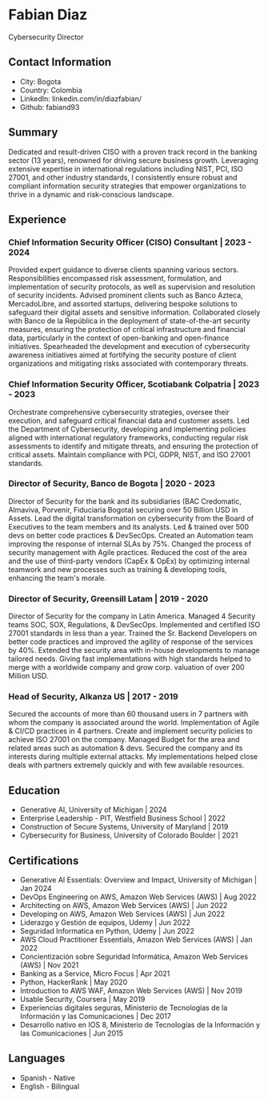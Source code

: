 # Fabian Diaz
Cybersecurity Director

## Contact Information
- City: Bogota
- Country: Colombia
- LinkedIn: linkedin.com/in/diazfabian/
- Github: fabiand93

## Summary
Dedicated and result-driven CISO with a proven track record in the banking sector (13 years), renowned for driving secure business growth. Leveraging extensive expertise in international regulations including NIST, PCI, ISO 27001, and other industry standards, I consistently ensure robust and compliant information security strategies that empower organizations to thrive in a dynamic and risk-conscious landscape.

## Experience

### Chief Information Security Officer (CISO) Consultant | 2023 - 2024
Provided expert guidance to diverse clients spanning various sectors. Responsibilities encompassed risk assessment, formulation, and implementation of security protocols, as well as supervision and resolution of security incidents. Advised prominent clients such as Banco Azteca, MercadoLibre, and assorted startups, delivering bespoke solutions to safeguard their digital assets and sensitive information. Collaborated closely with Banco de la República in the deployment of state-of-the-art security measures, ensuring the protection of critical infrastructure and financial data, particularly in the context of open-banking and open-finance initiatives. Spearheaded the development and execution of cybersecurity awareness initiatives aimed at fortifying the security posture of client organizations and mitigating risks associated with contemporary threats.

### Chief Information Security Officer, Scotiabank Colpatria | 2023 - 2023
Orchestrate comprehensive cybersecurity strategies, oversee their execution, and safeguard critical financial data and customer assets. Led the Department of Cybersecurity, developing and implementing policies aligned with international regulatory frameworks, conducting regular risk assessments to identify and mitigate threats, and ensuring the protection of critical assets. Maintain compliance with PCI, GDPR, NIST, and ISO 27001 standards.

### Director of Security, Banco de Bogota | 2020 - 2023
Director of Security for the bank and its subsidiaries (BAC Credomatic, Almaviva, Porvenir, Fiduciaria Bogota) securing over 50 Billion USD in Assets. Lead the digital transformation on cybersecurity from the Board of Executives to the team members and its analysts. Led & trained over 500 devs on better code practices & DevSecOps. Created an Automation team improving the response of internal SLAs by 75%. Changed the process of security management with Agile practices. Reduced the cost of the area and the use of third-party vendors (CapEx & OpEx) by optimizing internal teamwork and new processes such as training & developing tools, enhancing the team's morale.

### Director of Security, Greensill Latam | 2019 - 2020
Director of Security for the company in Latin America. Managed 4 Security teams SOC, SOX, Regulations, & DevSecOps. Implemented and certified ISO 27001 standards in less than a year. Trained the Sr. Backend Developers on better code practices and improved the agility of response of the services by 40%. Extended the security area with in-house developments to manage tailored needs. Giving fast implementations with high standards helped to merge with a worldwide company and grow corp. valuation of over 200 Million USD.

### Head of Security, Alkanza US | 2017 - 2019
Secured the accounts of more than 60 thousand users in 7 partners with whom the company is associated around the world. Implementation of Agile & CI/CD practices in 4 partners. Create and implement security policies to achieve ISO 27001 on the company. Managed Budget for the area and related areas such as automation & devs. Secured the company and its interests during multiple external attacks. My implementations helped close deals with partners extremely quickly and with few available resources.

## Education
- Generative AI, University of Michigan | 2024
- Enterprise Leadership - PIT, Westfield Business School | 2022
- Construction of Secure Systems, University of Maryland | 2019
- Cybersecurity for Business, University of Colorado Boulder | 2021

## Certifications
- Generative AI Essentials: Overview and Impact, University of Michigan | Jan 2024
- DevOps Engineering on AWS, Amazon Web Services (AWS) | Aug 2022
- Architecting on AWS, Amazon Web Services (AWS) | Jun 2022
- Developing on AWS, Amazon Web Services (AWS) | Jun 2022
- Liderazgo y Gestión de equipos, Udemy | Jun 2022
- Seguridad Informatica en Python, Udemy | Jun 2022
- AWS Cloud Practitioner Essentials, Amazon Web Services (AWS) | Jan 2022
- Concientización sobre Seguridad Informática, Amazon Web Services (AWS) | Nov 2021
- Banking as a Service, Micro Focus | Apr 2021
- Python, HackerRank | May 2020
- Introduction to AWS WAF, Amazon Web Services (AWS) | Nov 2019
- Usable Security, Coursera | May 2019
- Experiencias digitales seguras, Ministerio de Tecnologías de la Información y las Comunicaciones | Dec 2017
- Desarrollo nativo en IOS 8, Ministerio de Tecnologías de la Información y las Comunicaciones | Jun 2015

## Languages
- Spanish - Native
- English - Bilingual


<!--
**fabiand93/fabiand93** is a ✨ _special_ ✨ repository because its `README.md` (this file) appears on your GitHub profile.

Here are some ideas to get you started:

- 🔭 I’m currently working on ...
- 🌱 I’m currently learning ...
- 👯 I’m looking to collaborate on ...
- 🤔 I’m looking for help with ...
- 💬 Ask me about ...
- 📫 How to reach me: ...
- 😄 Pronouns: ...
- ⚡ Fun fact: ...
-->
